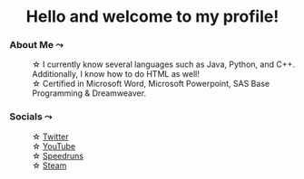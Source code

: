 <h1 align="center">Hello and welcome to my profile!</h1>

  
<h3><b>About Me &#10547;</b></h3>
  
  
<dl>
    
  <dd>
    ☆ I currently know several languages such as Java, Python, and C++. Additionally, I know how to do HTML as well!
  </dd>
    
  <dd>
    ☆ Certified in Microsoft Word, Microsoft Powerpoint, SAS Base Programming & Dreamweaver.
  </dd>
    
</dl>


<h3><b>Socials &#10547;</b></h3>
  
  
<dl>
    
  <dd>
    ☆ <a href="https://twitter.com/1K2C3M" target="_blank" rel="noopener noreferrer">Twitter</a>
  </dd>
    
  <dd>
    ☆ <a href="https://www.youtube.com/channel/UC0McPFdViOEDg8wGlrseLqQ" target="_blank" rel="noopener noreferrer">YouTube</a>
  </dd>
    
  <dd>
    ☆ <a href="https://www.speedrun.com/user/1K2C3M" target="_blank" rel="noopener noreferrer">Speedruns</a>
  </dd>
  
  <dd>
    ☆ <a href="https://steamcommunity.com/id/1K2C3M" target="_blank" rel="noopener noreferrer">Steam</a>
  </dd>
    
</dl>
